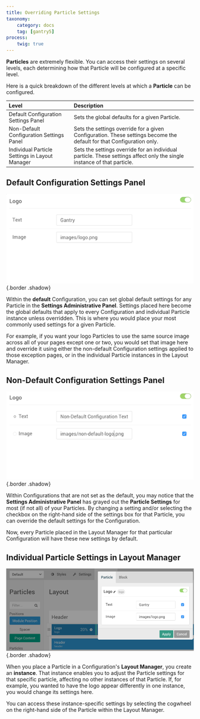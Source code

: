 ```yaml
---
title: Overriding Particle Settings
taxonomy:
    category: docs
    tag: [gantry5]
process:
    twig: true
---
```


**Particles** are extremely flexible. You can access their settings on several levels, each determining how that Particle will be configured at a specific level.

Here is a quick breakdown of the different levels at which a **Particle** can be configured.

| Level                                          | Description                                                                                                             |
| :-----                                         | :-----                                                                                                                  |
| Default Configuration Settings Panel           | Sets the global defaults for a given Particle.                                                                          |
| Non-Default Configuration Settings Panel       | Sets the settings override for a given Configuration. These settings become the default for that Configuration only.    |
| Individual Particle Settings in Layout Manager | Sets the settings override for an individual particle. These settings affect only the single instance of that particle. |

Default Configuration Settings Panel
------------------

![Default](particle_1.png) {.border .shadow}

Within the **default** Configuration, you can set global default settings for any Particle in the **Settings Administrative Panel**. Settings placed here become the global defaults that apply to every Configuration and individual Particle instance unless overridden. This is where you would place your most commonly used settings for a given Particle.

For example, if you want your logo Particles to use the same source image across all of your pages except one or two, you would set that image here and override it using either the non-default Configuration settings applied to those exception pages, or in the individual Particle instances in the Layout Manager.

Non-Default Configuration Settings Panel
--------------------

![Non-Default](particle_2.png) {.border .shadow}

Within Configurations that are not set as the default, you may notice that the **Settings Administrative Panel** has grayed out the **Particle Settings** for most (if not all) of your Particles. By changing a setting and/or selecting the checkbox on the right-hand side of the settings box for that Particle, you can override the default settings for the Configuration. 

Now, every Particle placed in the Layout Manager for that particular Configuration will have these new settings by default.

Individual Particle Settings in Layout Manager
------------------------------

![Particle](particle_3.png) {.border .shadow}

When you place a Particle in a Configuration's **Layout Manager**, you create an **instance**. That instance enables you to adjust the Particle settings for that specific particle, affecting no other instances of that Particle. If, for example, you wanted to have the logo appear differently in one instance, you would change its settings here.

You can access these instance-specific settings by selecting the cogwheel on the right-hand side of the Particle within the Layout Manager.